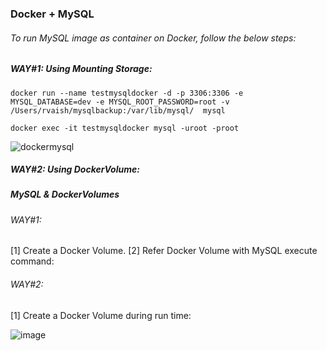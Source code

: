 ### Docker + MySQL

###### To run MySQL image as container on Docker, follow the below steps:

##### WAY#1: Using Mounting Storage:
```
docker run --name testmysqldocker -d -p 3306:3306 -e MYSQL_DATABASE=dev -e MYSQL_ROOT_PASSWORD=root -v /Users/rvaish/mysqlbackup:/var/lib/mysql/  mysql

docker exec -it testmysqldocker mysql -uroot -proot
```
![dockermysql](https://user-images.githubusercontent.com/689226/62350151-76028100-b51f-11e9-83ba-16c81dae6964.jpeg)

##### WAY#2: Using DockerVolume:

##### MySQL & DockerVolumes
###### WAY#1: 
[1] Create a Docker Volume.
[2] Refer Docker Volume with MySQL execute command:

###### WAY#2: 
[1] Create a Docker Volume during run time:

![image](https://user-images.githubusercontent.com/45539698/68086080-cfa38000-fe6d-11e9-93b7-290f13c5c02c.png)


